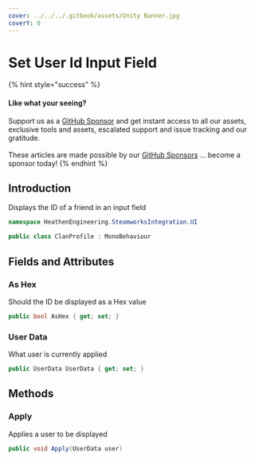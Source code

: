 ```yaml
---
cover: ../../../.gitbook/assets/Unity Banner.jpg
coverY: 0
---
```


# Set User Id Input Field

{% hint style="success" %}
#### Like what your seeing?

Support us as a [GitHub Sponsor](../../../become-a-sponsor/) and get instant access to all our assets, exclusive tools and assets, escalated support and issue tracking and our gratitude.\
\
These articles are made possible by our [GitHub Sponsors](../../../become-a-sponsor/) ... become a sponsor today!
{% endhint %}

## Introduction

Displays the ID of a friend in an input field

```csharp
namespace HeathenEngineering.SteamworksIntegration.UI
```

```csharp
public class ClanProfile : MonoBehaviour
```

## Fields and Attributes

### As Hex

Should the ID be displayed as a Hex value

```csharp
public bool AsHex { get; set; }
```

### User Data

What user is currently applied

```csharp
public UserData UserData { get; set; }
```

## Methods

### Apply

Applies a user to be displayed

```csharp
public void Apply(UserData user)
```
